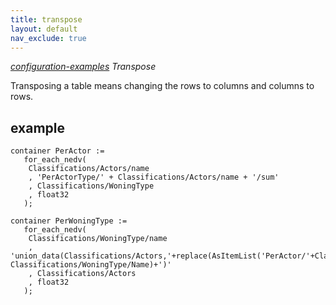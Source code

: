 ```yaml
---
title: transpose
layout: default
nav_exclude: true
---
```

*[configuration-examples](configuration-examples) Transpose*

Transposing a table means changing the rows to columns and columns to rows.

## example

```
container PerActor := 
   for_each_nedv(
	Classifications/Actors/name
	, 'PerActorType/' + Classifications/Actors/name + '/sum'
	, Classifications/WoningType
	, float32
   );

container PerWoningType := 
   for_each_nedv(
	Classifications/WoningType/name
	, 'union_data(Classifications/Actors,'+replace(AsItemList('PerActor/'+Classifications/Actors/name+'[Classifications/WoningType/V/@WT@]'),'@WT@', Classifications/WoningType/Name)+')'
	, Classifications/Actors
	, float32
   );
```